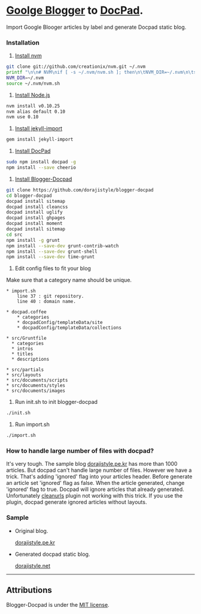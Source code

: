 # [Goolge Blogger](https://www.blogger.com/) to [DocPad](https://github.com/bevry/docpad).

Import Google Blooger articles by label and generate Docpad static blog.


### Installation

1. [Install nvm](https://github.com/creationix/nvm)

```bash
git clone git://github.com/creationix/nvm.git ~/.nvm
printf "\n\n# NVM\nif [ -s ~/.nvm/nvm.sh ]; then\n\tNVM_DIR=~/.nvm\n\tsource ~/.nvm/nvm.sh\nfi" >> ~/.bashrc
NVM_DIR=~/.nvm
source ~/.nvm/nvm.sh
```

1. [Install Node.js](http://nodejs.org/)

```bash 
nvm install v0.10.25
nvm alias default 0.10
nvm use 0.10
```
1. [Install jekyll-import](https://github.com/jekyll/jekyll-import)

```bash
gem install jekyll-import
```

1. [Install DocPad](https://github.com/bevry/docpad)
                
```bash
sudo npm install docpad -g
npm install --save cheerio
```

1. [Install Blogger-Docpad](https://github.com/dorajistyle/blogger-docpad)

```bash
git clone https://github.com/dorajistyle/blogger-docpad 
cd blogger-docpad
docpad install sitemap
docpad install cleancss 
docpad install uglify
docpad install ghpages
docpad install moment
docpad install sitemap
cd src
npm install -g grunt
npm install --save-dev grunt-contrib-watch 
npm install --save-dev grunt-shell
npm install --save-dev time-grunt
```

1. Edit config files to fit your blog

  Make sure that a category name should be unique.

    * import.sh
        line 37 : git repository.
        line 40 : domain name.

    * docpad.coffee
        * categories
        * docpadConfig/templateData/site
        * docpadConfig/templateData/collections

    * src/Gruntfile
      * categories
      * intros
      * titles
      * descriptions

    * src/partials
    * src/layouts
    * src/documents/scripts
    * src/documents/styles
    * src/documents/images

1. Run init.sh to init blogger-docpad
                
```bash
./init.sh
```

1. Run import.sh

```bash
./import.sh
```

### How to handle large number of files with docpad?

It's very tough. The sample blog [dorajistyle.pe.kr](http://dorajistyle.pe.kr) has more than 1000 articles. But docpad can't handle large number of files. However we have a trick. That's adding 'ignored' flag into your articles header. Before generate an article set 'ignored' flag as false. When the article generated, change 'ignored' flag to true. Docpad will ignore articles that already generated. Unfortunately [cleanurls](https://github.com/docpad/docpad-plugin-cleanurls) plugin not working with this trick. If you use the plugin, docpad generate ignored articles without layouts.


### Sample

* Original blog.

  [dorajistyle.pe.kr](http://dorajistyle.pe.kr)

* Generated docpad static blog.

  [dorajistyle.net](http://dorajistyle.net)

________________________

## Attributions

Blogger-Docpad is under the [MIT license](http://opensource.org/licenses/MIT).
